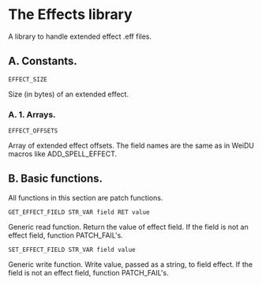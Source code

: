 # The Effects library

A library to handle extended effect .eff files.

## A. Constants.

`EFFECT_SIZE`

Size (in bytes) of an extended effect.

### A. 1. Arrays.

`EFFECT_OFFSETS`

Array of extended effect offsets. The field names are the same as in WeiDU macros like ADD_SPELL_EFFECT.

## B. Basic functions.

All functions in this section are patch functions.

`GET_EFFECT_FIELD STR_VAR field RET value `

Generic read function. Return the value of effect field. If the field is not an effect field, function PATCH_FAIL's.

`SET_EFFECT_FIELD STR_VAR field value`

Generic write function. Write value, passed as a string, to field effect. If the field is not an effect field, function PATCH_FAIL's.
